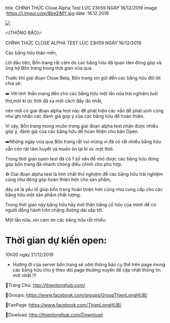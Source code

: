 title :CHÍNH THỨC Close Alpha Test LÚC 23h59 NGÀY 16/12/2019
image :https://i.imgur.com/8be2iMY.jpg
date  :16.12.2019

![](https://i.imgur.com/8be2iMY.jpg)

🔥[THÔNG BÁO]🔥

CHÍNH THỨC CLOSE ALPHA TEST LÚC 23H59 NGÀY 16/12/2019

Các bằng hữu thân mến,

Lời đầu tiên, Bổn trang rất cảm ơn các bằng hữu đã quan tâm đóng góp và ủng hộ Bổn trang trong thời gian vừa qua. 

Trước khi giai đoạn Close Beta, Bổn trang xin gửi đến các bằng hữu đôi lời chia sẻ:

➡️ Với tinh thần mang đến cho các bằng hữu một lần nữa trải nghiệm tuổi thơ,một kí ức thời đã xa một cách đầy đủ nhất, 

nên mới có giai đoạn alpha test này để phát hiện các vấn đề phát sinh cũng như ghi nhận các đánh giá góp ý của các bằng hữu để hoàn thiện. 

Vì vậy, Bổn trang mong muốn trong giai đoạn alpha test nhận được nhiều góp ý, đánh giá của các bằng hữu để hoàn thiện cho bản Open.

➡️Những ngày vừa qua Bổn trang rất vui mừng vì đã có rất nhiều bằng hữu vẫn còn rất tâm huyết và muốn ôn lại kí ức một thời.

Trong thời gian open test đã có 1 số vấn đề nhỏ được các bằng hữu đóng góp bổn trang đã nhanh chóng điều chỉnh cho phù hợp.

♻️ Giai đoạn alpha test là tính chất thử nghiệm để các bằng hữu trải nghiệm cũng như đóng góp hoàn thiện hơn cho sản phẩm, 

đây sẽ là yếu tố giúp bổn trang hoàn thiện hơn cũng như cung cấp cho các bằng hữu một sản phẩm chất lượng.

Trong thời gian này bằng hữu hãy mời thân bằng cố hữu của mình để có người đồng hành trên chặng đường dài sắp tới.

Một lần nữa, xin cảm ơn các bằng hữu rất nhiều.

# Thời gian dự kiến open:

10h00 ngày 21/12/2019

- Hướng đi của server bổn trang sẽ sớm thông báo cụ thể trên page mong các bằng hữu chú ý theo dõi page thường xuyên để cập nhật thông tin mới nhất !!!

🍏Trang Chủ: http://thienlonghub.com/

🍏Groups: https://www.facebook.com/groups/GroupThienLongHUB/

🍏FanPage :https://www.facebook.com/ThienLongHUB/

🍏Dowload :http://thienlonghub.com/Download


